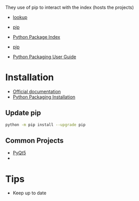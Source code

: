 They use of pip to interact with the index (hosts the projects)

- [lookup](https://www.youtube.com/watch?v=bPSfNKvhooA)
- [pip](https://www.linkedin.com/learning/python-using-community-code/install-pip?autoSkip=true&autoplay=true&resume=false)

- [Python Package Index](https://pypi.org/)
- [pip](https://pypi.org/project/pip/)
- [Python Packaging User Guide](https://packaging.python.org/en/latest/)

# Installation
- [Official documentation](https://pip.pypa.io/en/stable/installation/)
- [Python Packaging Installation](https://packaging.python.org/en/latest/tutorials/installing-packages/)


## Update pip
``` bash
python -m pip install --upgrade pip
```

## Common Projects
- [PyQt5](https://github.com/pyqt/python-qt5)
- 

# Tips
- Keep up to date
